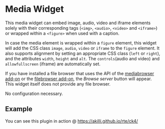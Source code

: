 # Media Widget

This media widget can embed image, audio, video and iframe elements solely with their corresponding tags (`<img>`, `<audio>`, `<video>` and `<iframe>`) or wrapped within a `<figure>` when used with a caption.

In case the media element is wrapped within a `figure` element, this widget will add the CSS class `image`, `audio`, `video` or `iframe` to the `figure` element. It also supports alignment by setting an appropriate CSS class (`left` or `right`), and the attributes `width`, `height` and `alt`. The `controls`(audio and video) and `allowfullscreen` (iframe) are automatically set.

If you have installed a file browser that uses the API of the [mediabrowser add-on](https://ckeditor.com/cke4/addon/mediabrowser) or the [filebrowser add-on](https://ckeditor.com/cke4/addon/filebrowser), the _Browse server_ button will appear. This widget itself does not provide any file browser.

No configuration necessary.

## Example

You can see this plugin in action @ https://akilli.github.io/rte/ck4/
